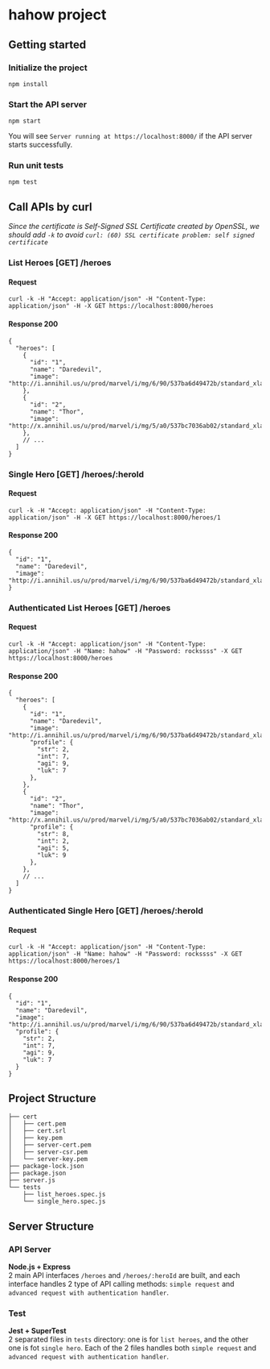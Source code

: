 # hahow project
## Getting started
### Initialize the project
```
npm install
```
### Start the API server
```
npm start
```
You will see `Server running at https://localhost:8000/` if the API server starts successfully.
### Run unit tests
```
npm test
```

## Call APIs by curl
*Since the certificate is Self-Signed SSL Certificate created by OpenSSL, we should add `-k` to avoid `curl: (60) SSL certificate problem: self signed certificate`*
### List Heroes [GET] /heroes
#### Request
```
curl -k -H "Accept: application/json" -H "Content-Type: application/json" -H -X GET https://localhost:8000/heroes
```
#### Response 200
```
{
  "heroes": [
    {
      "id": "1",
      "name": "Daredevil",
      "image": "http://i.annihil.us/u/prod/marvel/i/mg/6/90/537ba6d49472b/standard_xlarge.jpg"
    },
    {
      "id": "2",
      "name": "Thor",
      "image": "http://x.annihil.us/u/prod/marvel/i/mg/5/a0/537bc7036ab02/standard_xlarge.jpg"
    },
    // ...
  ]
}
```
### Single Hero [GET] /heroes/:heroId
#### Request
```
curl -k -H "Accept: application/json" -H "Content-Type: application/json" -H -X GET https://localhost:8000/heroes/1
```
#### Response 200
```
{
  "id": "1",
  "name": "Daredevil",
  "image": "http://i.annihil.us/u/prod/marvel/i/mg/6/90/537ba6d49472b/standard_xlarge.jpg"
}
```
### Authenticated List Heroes [GET] /heroes
#### Request
```
curl -k -H "Accept: application/json" -H "Content-Type: application/json" -H "Name: hahow" -H "Password: rockssss" -X GET https://localhost:8000/heroes
```
#### Response 200
```
{
  "heroes": [
    {
      "id": "1",
      "name": "Daredevil",
      "image": "http://i.annihil.us/u/prod/marvel/i/mg/6/90/537ba6d49472b/standard_xlarge.jpg",
      "profile": {
        "str": 2,
        "int": 7,
        "agi": 9,
        "luk": 7
      },
    },
    {
      "id": "2",
      "name": "Thor",
      "image": "http://x.annihil.us/u/prod/marvel/i/mg/5/a0/537bc7036ab02/standard_xlarge.jpg"
      "profile": {
        "str": 8,
        "int": 2,
        "agi": 5,
        "luk": 9
      },
    },
    // ...
  ]
}
```
### Authenticated Single Hero [GET] /heroes/:heroId
#### Request
```
curl -k -H "Accept: application/json" -H "Content-Type: application/json" -H "Name: hahow" -H "Password: rockssss" -X GET https://localhost:8000/heroes/1
```
#### Response 200
```
{
  "id": "1",
  "name": "Daredevil",
  "image": "http://i.annihil.us/u/prod/marvel/i/mg/6/90/537ba6d49472b/standard_xlarge.jpg",
  "profile": {
    "str": 2,
    "int": 7,
    "agi": 9,
    "luk": 7
  }
}
```

## Project Structure
```
├── cert
│   ├── cert.pem
│   ├── cert.srl
│   ├── key.pem
│   ├── server-cert.pem
│   ├── server-csr.pem
│   └── server-key.pem
├── package-lock.json
├── package.json
├── server.js
└── tests
    ├── list_heroes.spec.js
    └── single_hero.spec.js
```

## Server Structure
### API Server
**Node.js + Express**  
2 main API interfaces `/heroes` and `/heroes/:heroId` are built, and each interface handles 2 type of API calling methods: `simple request` and `advanced request with authentication handler`.
### Test
**Jest + SuperTest**  
2 separated files in `tests` directory: one is for `list heroes`, and the other one is fot `single hero`. Each of the 2 files handles both `simple request` and `advanced request with authentication handler`.
